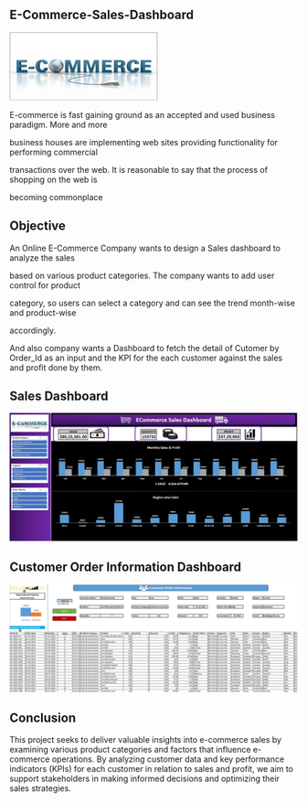 ## E-Commerce-Sales-Dashboard
 
![Banner Image](https://github.com/Deepakbalachandran/E-Commerce/blob/main/Picture1.jpg)
 
E-commerce is fast gaining ground as an accepted and used business paradigm. More and more 

business houses are implementing web sites providing functionality for performing commercial 

transactions over the web. It is reasonable to say that the process of shopping on the web is 

becoming commonplace
 
## Objective
 
An Online E-Commerce Company wants to design a Sales dashboard to analyze the sales 

based on various product categories. The company wants to add user control for product 

category, so users can select a category and can see the trend month-wise and product-wise 

accordingly.
 
And also company wants a Dashboard to fetch the detail of Cutomer by Order_Id as an input and the KPI for the each customer against the sales and profit done by them.
 
## Sales Dashboard

![Image](https://github.com/Deepakbalachandran/E-Commerce/blob/main/Sales_Dashboard.jpg)
 
## Customer Order Information Dashboard

![Image](https://github.com/Deepakbalachandran/E-Commerce/blob/main/Customer_OrderInfo_dashboard.jpg)
 
 
## Conclusion

This project seeks to deliver valuable insights into e-commerce sales by examining various product categories and factors that influence e-commerce operations. By analyzing customer data and key performance indicators (KPIs) for each customer in relation to sales and profit, we aim to support stakeholders in making informed decisions and optimizing their sales strategies.

 
